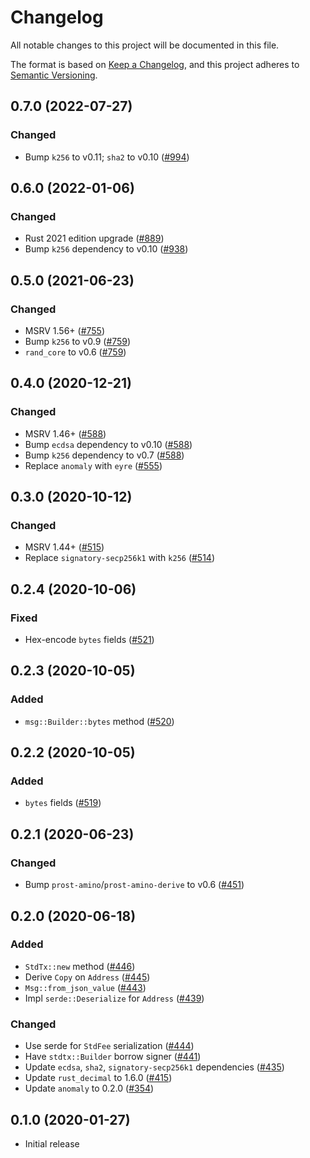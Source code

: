 # Changelog
All notable changes to this project will be documented in this file.

The format is based on [Keep a Changelog](https://keepachangelog.com/en/1.0.0/),
and this project adheres to [Semantic Versioning](https://semver.org/spec/v2.0.0.html).

## 0.7.0 (2022-07-27)
### Changed
- Bump `k256` to v0.11; `sha2` to v0.10 ([#994])

[#994]: https://github.com/iqlusioninc/crates/pull/994

## 0.6.0 (2022-01-06)
### Changed
- Rust 2021 edition upgrade ([#889])
- Bump `k256` dependency to v0.10 ([#938])

[#889]: https://github.com/iqlusioninc/crates/pull/889
[#938]: https://github.com/iqlusioninc/crates/pull/938

## 0.5.0 (2021-06-23)
### Changed
- MSRV 1.56+ ([#755])
- Bump `k256` to v0.9 ([#759])
- `rand_core` to v0.6 ([#759])

[#755]: https://github.com/iqlusioninc/crates/pull/755
[#759]: https://github.com/iqlusioninc/crates/pull/759

## 0.4.0 (2020-12-21)
### Changed
- MSRV 1.46+ ([#588])
- Bump `ecdsa` dependency to v0.10 ([#588])
- Bump `k256` dependency to v0.7 ([#588])
- Replace `anomaly` with `eyre` ([#555])

[#588]: https://github.com/iqlusioninc/crates/pull/588
[#555]: https://github.com/iqlusioninc/crates/pull/555

## 0.3.0 (2020-10-12)
### Changed
- MSRV 1.44+ ([#515])
- Replace `signatory-secp256k1` with `k256` ([#514])

[#515]: https://github.com/iqlusioninc/crates/pull/515
[#514]: https://github.com/iqlusioninc/crates/pull/514

## 0.2.4 (2020-10-06)
### Fixed
- Hex-encode `bytes` fields ([#521])

[#521]: https://github.com/iqlusioninc/crates/pull/521

## 0.2.3 (2020-10-05)
### Added
- `msg::Builder::bytes` method ([#520])

[#520]: https://github.com/iqlusioninc/crates/pull/520

## 0.2.2 (2020-10-05)
### Added
- `bytes` fields ([#519])

[#519]: https://github.com/iqlusioninc/crates/pull/519

## 0.2.1 (2020-06-23)
### Changed
- Bump `prost-amino`/`prost-amino-derive` to v0.6 ([#451])

[#451]: https://github.com/iqlusioninc/crates/pull/451

## 0.2.0 (2020-06-18)
### Added
- `StdTx::new` method ([#446])
- Derive `Copy` on `Address` ([#445])
- `Msg::from_json_value` ([#443])
- Impl `serde::Deserialize` for `Address` ([#439])

### Changed
- Use serde for `StdFee` serialization ([#444])
- Have `stdtx::Builder` borrow signer ([#441])
- Update `ecdsa`, `sha2`, `signatory-secp256k1` dependencies  ([#435])
- Update `rust_decimal` to 1.6.0 ([#415])
- Update `anomaly` to 0.2.0 ([#354])

[#446]: https://github.com/iqlusioninc/crates/pull/446
[#445]: https://github.com/iqlusioninc/crates/pull/445
[#444]: https://github.com/iqlusioninc/crates/pull/444
[#443]: https://github.com/iqlusioninc/crates/pull/443
[#441]: https://github.com/iqlusioninc/crates/pull/441
[#439]: https://github.com/iqlusioninc/crates/pull/439
[#435]: https://github.com/iqlusioninc/crates/pull/435
[#415]: https://github.com/iqlusioninc/crates/pull/415
[#354]: https://github.com/iqlusioninc/crates/pull/354

## 0.1.0 (2020-01-27)
- Initial release
